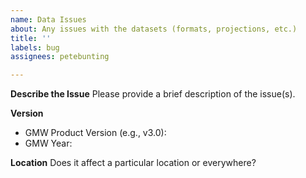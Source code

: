 ```yaml
---
name: Data Issues
about: Any issues with the datasets (formats, projections, etc.)
title: ''
labels: bug
assignees: petebunting

---
```


**Describe the Issue**
Please provide a brief description of the issue(s). 

**Version**

* GMW Product Version (e.g., v3.0): 
* GMW Year:

**Location**
Does it affect a particular location or everywhere?
